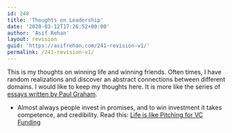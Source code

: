 ```yaml
---
id: 248
title: 'Thoughts on Leadership'
date: '2020-03-12T17:26:52+00:00'
author: 'Asif Rehan'
layout: revision
guid: 'https://asifrehan.com/241-revision-v1/'
permalink: /241-revision-v1/
---
```


This is my thoughts on winning life and winning friends. Often times, I have random realizations and discover an abstract connections between different domains. I would like to keep my thoughts here. It is more like the series of [essays written by Paul Graham](http://www.paulgraham.com/articles.html).

- Almost always people invest in promises, and to win investment it takes competence, and credibility. Read this: [Life is like Pitching for VC Funding](https://asifrehan.com/life-is-like-pitching-for-vc-funding/)